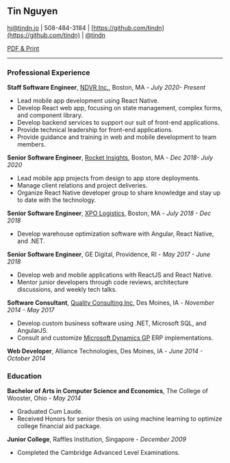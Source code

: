 ## Tin Nguyen

[hi@tindn.io](mailto:hi@tindn.io) | 508-484-3184 | [https://github.com/tindn](https://github.com/tindn) | [@tindn](https://twitter.com/tindn)

[PDF & Print](https://github.com/tindn/resume/blob/master/TinNguyen.pdf)

---

### Professional Experience

**Staff Software Engineer**, [NDVR Inc.](https://ndvr.com/), Boston, MA -
_July 2020- Present_

- Lead mobile app development using React Native.
- Develop React web app, focusing on state management, complex forms, and component library.
- Develop backend services to support our suit of front-end applications.
- Provide technical leadership for front-end applications.
- Provide guidance and training in web and mobile development to team members.

**Senior Software Engineer**, [Rocket Insights](http://rocketinsights.com/), Boston, MA -
_Dec 2018- July 2020_

- Lead mobile app projects from design to app store deployments.
- Manage client relations and project deliveries.
- Organize React Native developer group to share knowledge and stay up to date with the technology.

**Senior Software Engineer**, [XPO Logistics](https://www.xpo.com/), Boston, MA -
_July 2018 - Dec 2018_

- Develop warehouse optimization software with Angular, React Native, and .NET.

**Senior Software Engineer**, GE Digital, Providence, RI -
_May 2017 - June 2018_

- Develop web and mobile applications with ReactJS and React Native.
- Mentor junior developers through code reviews, architecture discussions, and weekly tech talks.

**Software Consultant**, [Quality Consulting Inc](https://qci.com), Des Moines, IA -
_November 2014 - May 2017_

- Develop custom business software using .NET, Microsoft SQL, and AngularJS.
- Consult and customize [Microsoft Dynamics GP](https://www.microsoft.com/en-us/dynamics365/gp-overview) ERP implementations.

**Web Developer**, Alliance Technologies, Des Moines, IA -
_June 2014 - October 2014_

### Education

**Bachelor of Arts in Computer Science and Economics**, The College of Wooster, Ohio -
_May 2014_

- Graduated Cum Laude.
- Received Honors for senior thesis on using machine learning to optimize college financial aid package.

**Junior College**, Raffles Institution, Singapore -
_December 2009_

- Completed the Cambridge Advanced Level Examinations.
